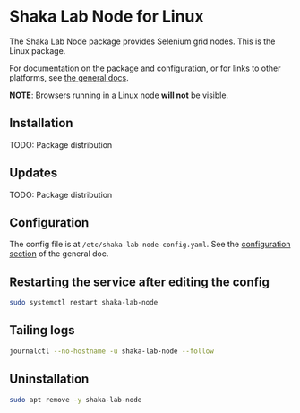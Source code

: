 # Shaka Lab Node for Linux

The Shaka Lab Node package provides Selenium grid nodes.
This is the Linux package.

For documentation on the package and configuration, or for links to other
platforms, see [the general docs](../README.md#readme).

**NOTE**: Browsers running in a Linux node **will not** be visible.

## Installation

TODO: Package distribution

## Updates

TODO: Package distribution

## Configuration

The config file is at `/etc/shaka-lab-node-config.yaml`.
See the [configuration section](../README.md#configuration) of the general doc.

## Restarting the service after editing the config

```sh
sudo systemctl restart shaka-lab-node
```

## Tailing logs

```sh
journalctl --no-hostname -u shaka-lab-node --follow
```

## Uninstallation

```sh
sudo apt remove -y shaka-lab-node
```
